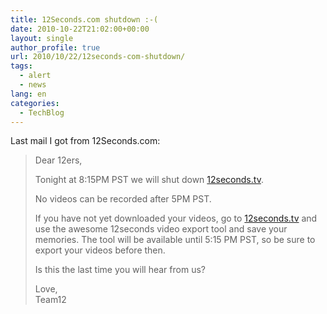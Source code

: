 ```yaml
---
title: 12Seconds.com shutdown :-(
date: 2010-10-22T21:02:00+00:00
layout: single
author_profile: true
url: 2010/10/22/12seconds-com-shutdown/
tags:
  - alert
  - news
lang: en
categories: 
  - TechBlog
---
```

Last mail I got from 12Seconds.com:

> Dear 12ers, 
> 
> Tonight at 8:15PM PST we will shut down [12seconds.tv](http://12seconds.tv/).
> 
> No videos can be recorded after 5PM PST.
> 
> If you have not yet downloaded your videos, go to [12seconds.tv](http://12seconds.tv/) and use the awesome 12seconds video export tool and save your memories. The tool will be available until 5:15 PM PST, so be sure to export your videos before then.
> 
> Is this the last time you will hear from us?
> 
> Love,  
> Team12